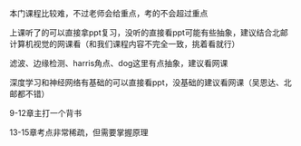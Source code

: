 本门课程比较难，不过老师会给重点，考的不会超过重点

上课听了的可以直接拿ppt复习，没听的直接看ppt可能有些抽象，建议结合北邮计算机视觉的网课看（和我们课程内容不完全一致，挑着看就行）

滤波、边缘检测、harris角点、dog这里有点抽象，建议看网课

深度学习和神经网络有基础的可以直接看ppt，没基础的建议看网课（吴恩达、北邮都不错）

9-12章主打一个背书

13-15章考点非常稀疏，但需要掌握原理